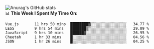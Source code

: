 
![Anurag's GitHub stats](https://github-readme-stats.vercel.app/api?username=supergczh&show_icons=true&theme=radical)
<br />
📊 **This Week I Spent My Time On:**

<!--START_SECTION:waka-->
```text
Vue.js       11 hrs 50 mins  ████████▓░░░░░░░░░░░░░░░░   34.77 % 
LESS         9 hrs 54 mins   ███████▒░░░░░░░░░░░░░░░░░   29.09 % 
JavaScript   9 hrs 10 mins   ██████▓░░░░░░░░░░░░░░░░░░   26.95 % 
Cheetah      1 hr 33 mins    █░░░░░░░░░░░░░░░░░░░░░░░░   04.56 % 
JSON         1 hr 26 mins    █░░░░░░░░░░░░░░░░░░░░░░░░   04.25 % 
```
<!--END_SECTION:waka-->
